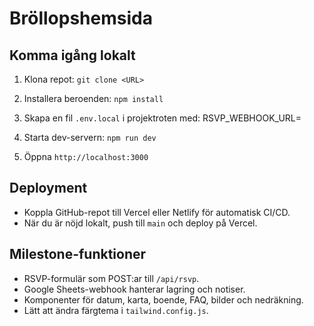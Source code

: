 # Bröllopshemsida

## Komma igång lokalt

1. Klona repot: `git clone <URL>`
2. Installera beroenden: `npm install`
3. Skapa en fil `.env.local` i projektroten med:
RSVP_WEBHOOK_URL=

4. Starta dev-servern: `npm run dev`
5. Öppna `http://localhost:3000`

## Deployment

- Koppla GitHub-repot till Vercel eller Netlify för automatisk CI/CD.
- När du är nöjd lokalt, push till `main` och deploy på Vercel.

## Milestone-funktioner
- RSVP-formulär som POST:ar till `/api/rsvp`.
- Google Sheets-webhook hanterar lagring och notiser.
- Komponenter för datum, karta, boende, FAQ, bilder och nedräkning.
- Lätt att ändra färgtema i `tailwind.config.js`.